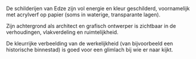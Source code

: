 De schilderijen van Edze zijn vol energie en kleur geschilderd,
voornamelijk met acrylverf op papier (soms in waterige, transparante lagen). 

Zijn achtergrond als architect en grafisch ontwerper is zichtbaar in de verhoudingen, vlakverdeling en ruimtelijkheid. 

De kleurrijke verbeelding van de werkelijkheid (van bijvoorbeeld een historische binnestad) is goed voor een glimlach bij wie er naar kijkt.